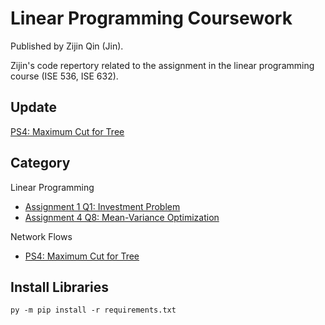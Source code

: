# Linear Programming Coursework
Published by Zijin Qin (Jin).

Zijin's code repertory related to the assignment in the linear programming course (ISE 536, ISE 632).

## Update

[PS4: Maximum Cut for Tree](./network_ps4/maximum_cut_tree.md)

## Category

Linear Programming

- [Assignment 1 Q1: Investment Problem](./assignment1/investment.py)
- [Assignment 4 Q8: Mean-Variance Optimization](./assignment4/mvo_portforlio.py)

Network Flows

- [PS4: Maximum Cut for Tree](./network_ps4/maximum_cut_tree.md)

## Install Libraries

```
py -m pip install -r requirements.txt
```
